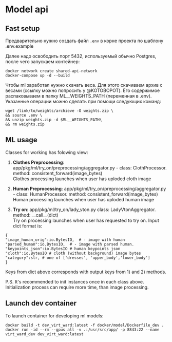 # Model api

## Fast setup
Предварительно нужно создать файл ```.env``` в корне проекта по шаблону .env.example

Далее надо освободить порт 5432, используемый обычно Postgres, после чего запускаем контейнер:

```shell
docker network create shared-api-network
docker-compose up -d --build
```

Чтобы ml заработал нужно скачать веса. Для этого скачиваем архив с весами (ссылку можно попросить у @KOTOBOPOT). Его содержимое распаковываем в папку ML__WEIGHTS_PATH (переменная в .env). Указанные операции можно сделать при помощи следующих команд:

```shell
wget /link/to/weights/archieve -O weights.zip \
&& source .env \
&& unzip weights.zip -d $ML__WEIGHTS_PATH\
&& rm weights.zip
```

## ML usage
Classes for working has folowing view:
1) __Clothes Preprocessing__: app/pkg/ml/try_on/preprocessing/aggregator.py - class: ClothProcessor. method: consistent_forward(image_bytes)
<br>Clothes processing launches when user has uploded cloth image

2) __Human Preprocessing__: app/pkg/ml/try_on/preprocessing/aggregator.py - class: HumanProcessor. method: consistent_forward(image_bytes)
<br>Human processing launches when user has uploded human image

3) __Try on__: app/pkg/ml/try_on/lady_vton.py  class: LadyVtonAggregator. method: \_\_call\_\_(dict)
<br>Try on processing launches when user has requested to try on. Input dict format is:
```
{
"image_human_orig":io.BytesIO,  # - image with human
"parsed_human":io.BytesIO,  # - image with parsed human. 
"keypoints_json":io.BytesIO # human keypoints json
"cloth":io.BytesIO # cloth (without background) image bytes
"category":str, # one of ['dresses', 'upper_body','lower_body']
}
```
Keys from dict above corresponds with output keys from 1) and 2) methods.

P.S. It's recommended to init instances once in each class above. Initialization process can require more time, than image processing. 

## Launch dev container
 To launch container for developing ml models:  
```shell
docker build -t dev_virt_ward:latest -f docker/model/Dockerfile_dev .
docker run -id --rm --gpus all -v .:/usr/src/app/ -p 8843:22 --name virt_ward_dev dev_virt_ward:latest
```

